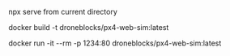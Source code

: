npx serve from current directory

docker build -t droneblocks/px4-web-sim:latest

docker run -it --rm -p 1234:80 droneblocks/px4-web-sim:latest